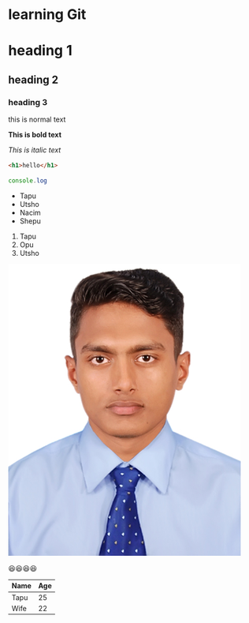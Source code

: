 # learning Git
# heading 1
## heading 2 
### heading 3

this is normal text

**This is bold text**

_This is italic text_

```html
<h1>hello</h1>
```
```js
console.log
```

- Tapu
- Utsho 
- Nacim
- Shepu

1. Tapu
2. Opu 
3. Utsho 

![tapu](jobpic.jpg)

😆😆😆😆



  | Name | Age |
  |------|------|
  | Tapu | 25 |
  | Wife | 22 |
